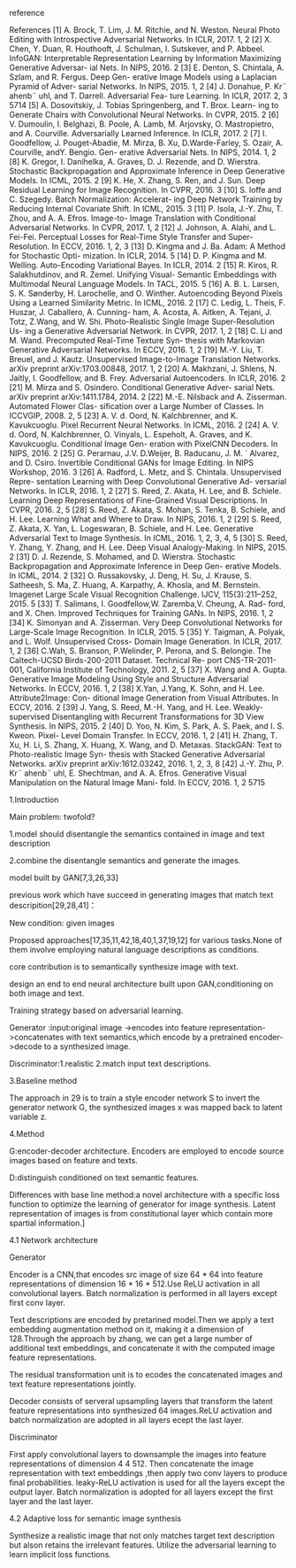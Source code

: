 reference

References
[1] A. Brock, T. Lim, J. M. Ritchie, and N. Weston. Neural Photo Editing with Introspective Adversarial Networks. In ICLR, 2017. 1, 2
[2] X. Chen, Y. Duan, R. Houthooft, J. Schulman, I. Sutskever, and P. Abbeel. InfoGAN: Interpretable Representation Learning by Information Maximizing Generative Adversar- ial Nets. In NIPS, 2016. 2
[3] E. Denton, S. Chintala, A. Szlam, and R. Fergus. Deep Gen- erative Image Models using a Laplacian Pyramid of Adver- sarial Networks. In NIPS, 2015. 1, 2
[4] J. Donahue, P. Kr¨
ahenb¨
uhl, and T. Darrell. Adversarial Fea- ture Learning. In ICLR, 2017. 2, 3 5714
[5] A. Dosovitskiy, J. Tobias Springenberg, and T. Brox. Learn- ing to Generate Chairs with Convolutional Neural Networks. In CVPR, 2015. 2
[6] V. Dumoulin, I. Belghazi, B. Poole, A. Lamb, M. Arjovsky, O. Mastropietro, and A. Courville. Adversarially Learned Inference. In ICLR, 2017. 2
[7] I. Goodfellow, J. Pouget-Abadie, M. Mirza, B. Xu, D.Warde-Farley, S. Ozair, A. Courville, andY. Bengio. Gen- erative Adversarial Nets. In NIPS, 2014. 1, 2
[8] K. Gregor, I. Danihelka, A. Graves, D. J. Rezende, and D. Wierstra. Stochastic Backpropagation and Approximate Inference in Deep Generative Models. In ICML, 2015. 2
[9] K. He, X. Zhang, S. Ren, and J. Sun. Deep Residual Learning for Image Recognition. In CVPR, 2016. 3
[10] S. Ioffe and C. Szegedy. Batch Normalization: Accelerat- ing Deep Network Training by Reducing Internal Covariate Shift. In ICML, 2015. 3
[11] P. Isola, J.-Y. Zhu, T. Zhou, and A. A. Efros. Image-to- Image Translation with Conditional Adversarial Networks. In CVPR, 2017. 1, 2
[12] J. Johnson, A. Alahi, and L. Fei-Fei. Perceptual Losses for Real-Time Style Transfer and Super-Resolution. In ECCV, 2016. 1, 2, 3
[13] D. Kingma and J. Ba. Adam: A Method for Stochastic Opti- mization. In ICLR, 2014. 5
[14] D. P. Kingma and M. Welling. Auto-Encoding Variational Bayes. In ICLR, 2014. 2
[15] R. Kiros, R. Salakhutdinov, and R. Zemel. Unifying Visual- Semantic Embeddings with Multimodal Neural Language Models. In TACL, 2015. 5
[16] A. B. L. Larsen, S. K. Sønderby, H. Larochelle, and O. Winther. Autoencoding Beyond Pixels Using a Learned Similarity Metric. In ICML, 2016. 2
[17] C. Ledig, L. Theis, F. Huszar, J. Caballero, A. Cunning- ham, A. Acosta, A. Aitken, A. Tejani, J. Totz, Z.Wang, and W. Shi. Photo-Realistic Single Image Super-Resolution Us- ing a Generative Adversarial Network. In CVPR, 2017. 1, 2
[18] C. Li and M. Wand. Precomputed Real-Time Texture Syn- thesis with Markovian Generative Adversarial Networks. In ECCV, 2016. 1, 2
[19] M.-Y. Liu, T. Breuel, and J. Kautz. Unsupervised Image-to-Image Translation Networks.
arXiv preprint
arXiv:1703.00848, 2017. 1, 2
[20] A. Makhzani, J. Shlens, N. Jaitly, I. Goodfellow, and B. Frey. Adversarial Autoencoders. In ICLR, 2016. 2
[21] M. Mirza and S. Osindero. Conditional Generative Adver- sarial Nets. arXiv preprint arXiv:1411.1784, 2014. 2
[22] M.-E. Nilsback and A. Zisserman. Automated Flower Clas- sification over a Large Number of Classes. In ICCVGIP, 2008. 2, 5
[23] A. V. d. Oord, N. Kalchbrenner, and K. Kavukcuoglu. Pixel Recurrent Neural Networks. In ICML, 2016. 2
[24] A. V. d. Oord, N. Kalchbrenner, O. Vinyals, L. Espeholt, A. Graves, and K. Kavukcuoglu. Conditional Image Gen- eration with PixelCNN Decoders. In NIPS, 2016. 2
[25] G. Perarnau, J.V. D.Weijer, B. Raducanu, J. M. ´ Alvarez, and
D. Csiro. Invertible Conditional GANs for Image Editing. In NIPS Workshop, 2016. 3
[26] A. Radford, L. Metz, and S. Chintala. Unsupervised Repre- sentation Learning with Deep Convolutional Generative Ad- versarial Networks. In ICLR, 2016. 1, 2
[27] S. Reed, Z. Akata, H. Lee, and B. Schiele. Learning Deep Representations of Fine-Grained Visual Descriptions. In CVPR, 2016. 2, 5
[28] S. Reed, Z. Akata, S. Mohan, S. Tenka, B. Schiele, and H. Lee. Learning What and Where to Draw. In NIPS, 2016. 1, 2
[29] S. Reed, Z. Akata, X. Yan, L. Logeswaran, B. Schiele, and H. Lee. Generative Adversarial Text to Image Synthesis. In ICML, 2016. 1, 2, 3, 4, 5
[30] S. Reed, Y. Zhang, Y. Zhang, and H. Lee. Deep Visual Analogy-Making. In NIPS, 2015. 2
[31] D. J. Rezende, S. Mohamed, and D. Wierstra. Stochastic Backpropagation and Approximate Inference in Deep Gen- erative Models. In ICML, 2014. 2
[32] O. Russakovsky, J. Deng, H. Su, J. Krause, S. Satheesh, S. Ma, Z. Huang, A. Karpathy, A. Khosla, and M. Bernstein. Imagenet Large Scale Visual Recognition Challenge. IJCV, 115(3):211–252, 2015. 5
[33] T. Salimans, I. Goodfellow,W. Zaremba,V. Cheung, A. Rad- ford, and X. Chen. Improved Techniques for Training GANs. In NIPS, 2016. 1, 2
[34] K. Simonyan and A. Zisserman. Very Deep Convolutional Networks for Large-Scale Image Recognition. In ICLR, 2015. 5
[35] Y. Taigman, A. Polyak, and L. Wolf. Unsupervised Cross- Domain Image Generation. In ICLR, 2017. 1, 2
[36] C.Wah, S. Branson, P.Welinder, P. Perona, and S. Belongie. The Caltech-UCSD Birds-200-2011 Dataset. Technical Re- port CNS-TR-2011-001, California Institute of Technology, 2011. 2, 5
[37] X. Wang and A. Gupta. Generative Image Modeling Using Style and Structure Adversarial Networks. In ECCV, 2016. 1, 2
[38] X.Yan, J.Yang, K. Sohn, and H. Lee. Attribute2Image: Con- ditional Image Generation from Visual Attributes. In ECCV, 2016. 2
[39] J. Yang, S. Reed, M.-H. Yang, and H. Lee. Weakly- supervised Disentangling with Recurrent Transformations for 3D View Synthesis. In NIPS, 2015. 2
[40] D. Yoo, N. Kim, S. Park, A. S. Paek, and I. S. Kweon. Pixel- Level Domain Transfer. In ECCV, 2016. 1, 2
[41] H. Zhang, T. Xu, H. Li, S. Zhang, X. Huang, X. Wang, and D. Metaxas. StackGAN: Text to Photo-realistic Image Syn- thesis with Stacked Generative Adversarial Networks. arXiv preprint arXiv:1612.03242, 2016. 1, 2, 3, 8
[42] J.-Y. Zhu, P. Kr¨
ahenb¨
uhl, E. Shechtman, and A. A. Efros.
Generative Visual Manipulation on the Natural Image Mani- fold. In ECCV, 2016. 1, 2
5715





1.Introduction

Main problem: twofold?

1.model should disentangle the semantics contained in image and text description

2.combine the disentangle semantics and generate the images.

model built by GAN[7,3,26,33]

previous work which have succeed in generating images that match text descripition[29,28,41]：

New condition: given images

Proposed approaches[17,35,11,42,18,40,1,37,19,12] for various tasks.None of them involve employing natural language descriptions as conditions.

core contribution is to semantically synthesize image with text.

design an end to end neural architecture built upon GAN,conditioning on both image and text.

Training strategy based on adversarial learning.

Generator :input:original image ->encodes into feature representation->concatenates with text semantics,which encode by a pretrained encoder->decode to a synthesized image.

Discriminator:1.realistic 2.match input text descriptions.

3.Baseline method

The approach in 29 is to train a style encoder network S  to invert the generator network G, the synthesized images x was mapped back to latent variable z.

4.Method

G:encoder-decoder architecture. Encoders are employed to encode source images based on feature and texts.

D:distinguish conditioned on text semantic features.

Differences with base line method:a novel architecture with a specific loss function to optimize the learning of generator for image synthesis. Latent representation of images is from constitutional layer which contain more spartial information.]

4.1 Network architecture

Generator

Encoder is a CNN,that encodes src image of size 64 * 64 into feature representations of dimension 16 * 16 * 512.Use ReLU activation in all convolutional layers. Batch normalization is performed in all layers except first conv layer.

Text descriptions are encoded by pretarined model.Then we apply a text embedding augmentation method on it, making it a dimension of 128.Through the approach by zhang, we can get a large number of additional text embeddings, and concatenate it with the computed image feature representations.

The residual transformation unit is to ecodes the concatenated images and text feature representations jointly.

Decoder consists of serveral upsampling layers that transform the latent feature representations into synthesized 64 images.ReLU activation and batch normalization are adopted in all layers ecept the last layer.

Discriminator

First apply convolutional layers to downsample the images into feature representations  of dimension 4 4 512. Then concatenate the image representation  with text embeddings ,then apply two conv layers to produce final probabilities. leaky-ReLU activation is used for all the layers except the output layer. Batch normalization is adopted for all layers except the first layer and the last layer.

4.2 Adaptive loss for semantic image synthesis

Synthesize a realistic image that not only matches target text description but alson retains the irrelevant features. Utilize the adversarial learning to learn implicit loss functions.










